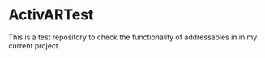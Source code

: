 # ActivARTest
This is a test repository to check the functionality of addressables in in my current project.
